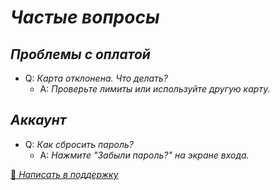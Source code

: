 # *Частые вопросы*  

## *Проблемы с оплатой*  
- Q: *Карта отклонена. Что делать?*  
  - A: *Проверьте лимиты или используйте другую карту.*  

## *Аккаунт*  
- Q: *Как сбросить пароль?*  
  - A: *Нажмите "*Забыли пароль?*" на экране входа.*  

[📧 *Написать в поддержку*](mailto:support@roomly.com)  